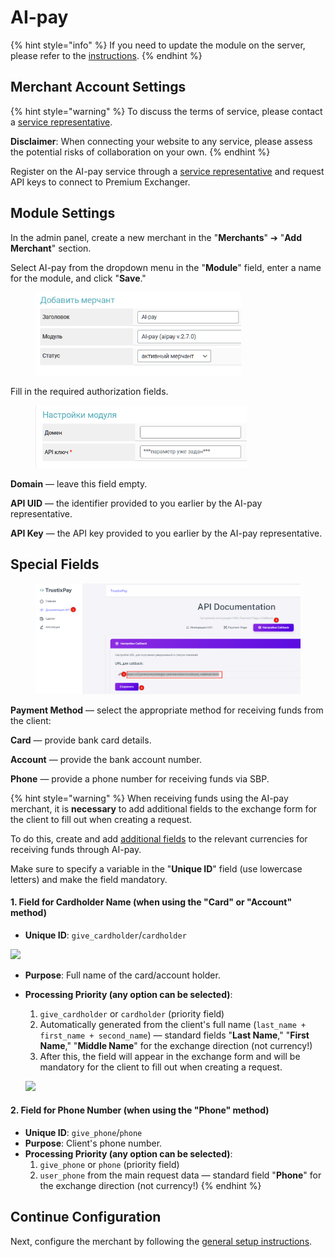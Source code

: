 # AI-pay

{% hint style="info" %}
If you need to update the module on the server, please refer to the [instructions](https://premium.gitbook.io/main/osnovnye-nastroiki/faq/obnovlenie-failov-skripta-na-servere/kak-obnovit-faily-na-servere#moduli-merchantov-i-avtovyplat).
{% endhint %}

## Merchant Account Settings

{% hint style="warning" %}
To discuss the terms of service, please contact a [service representative](https://t.me/AI_pay_kirill).

**Disclaimer**: When connecting your website to any service, please assess the potential risks of collaboration on your own.
{% endhint %}

Register on the AI-pay service through a [service representative](https://t.me/AI_pay_kirill) and request API keys to connect to Premium Exchanger.

## Module Settings

In the admin panel, create a new merchant in the "**Merchants**" ➔ "**Add Merchant**" section.

Select AI-pay from the dropdown menu in the "**Module**" field, enter a name for the module, and click "**Save**."

<figure><img src="../../../.gitbook/assets/image (7)_eng.png" alt="" width="329"><figcaption></figcaption></figure>

Fill in the required authorization fields.

<figure><img src="../../../.gitbook/assets/image (1) (1) (1) (1) (1) (1) (1) (1) (1) (1)_eng.png" alt="" width="338"><figcaption></figcaption></figure>

**Domain** — leave this field empty.

**API UID** — the identifier provided to you earlier by the AI-pay representative.

**API Key** — the API key provided to you earlier by the AI-pay representative.

## Special Fields

<figure><img src="../../../.gitbook/assets/image (2) (1) (1) (1) (1) (1) (1) (1) (1)_eng.png" alt=""><figcaption></figcaption></figure>

**Payment Method** — select the appropriate method for receiving funds from the client:

**Card** — provide bank card details.

**Account** — provide the bank account number.

**Phone** — provide a phone number for receiving funds via SBP.

{% hint style="warning" %}
When receiving funds using the AI-pay merchant, it is **necessary** to add additional fields to the exchange form for the client to fill out when creating a request.

To do this, create and add [additional fields](https://premium.gitbook.io/rukovodstvo-polzovatelya/osnovnye-nastroiki/valyuty-i-napravleniya/dobavlenie-novoi-valyuty#vkladka-dop.-polya) to the relevant currencies for receiving funds through AI-pay.

Make sure to specify a variable in the "**Unique ID**" field (use lowercase letters) and make the field mandatory.

#### 1. Field for Cardholder Name (when using the "**Card**" or "**Account**" method)

* **Unique ID**: `give_cardholder`/`cardholder`

![](https://premium.gitbook.io/main/~gitbook/image?url=https%3A%2F%2F2574066779-files.gitbook.io%2F%7E%2Ffiles%2Fv0%2Fb%2Fgitbook-x-prod.appspot.com%2Fo%2Fspaces%252Fm9kqZXsNykrN6VyxxXBO%252Fuploads%252FyBUMmdMiMlEvL4OlAoxr%252Fimage_eng.png%3Falt%3Dmedia%26token%3D9669cfff-79cc-49fb-a222-50ecccb3fa5e&width=300&dpr=4&quality=100&sign=50a9f19f&sv=2)

* **Purpose**: Full name of the card/account holder.
* **Processing Priority (any option can be selected)**:

    1. `give_cardholder` or `cardholder` (priority field)
    2. Automatically generated from the client's full name (`last_name + first_name + second_name`) — standard fields "**Last Name**," "**First Name**," "**Middle Name**" for the exchange direction (not currency!)
    3. After this, the field will appear in the exchange form and will be mandatory for the client to fill out when creating a request.

    ![](https://premium.gitbook.io/main/~gitbook/image?url=https%3A%2F%2F2574066779-files.gitbook.io%2F%7E%2Ffiles%2Fv0%2Fb%2Fgitbook-x-prod.appspot.com%2Fo%2Fspaces%252Fm9kqZXsNykrN6VyxxXBO%252Fuploads%252FcoBFe70zmN1JtepEFM68%252Fimage_eng.png%3Falt%3Dmedia%26token%3Da5a19b16-bc6f-425d-89ed-bb07c7065e00&width=300&dpr=4&quality=100&sign=d8ed43c6&sv=2)

#### 2. Field for Phone Number (when using the "**Phone**" method)

* **Unique ID**: `give_phone`/`phone`
* **Purpose**: Client's phone number.
* **Processing Priority (any option can be selected)**:
  1. `give_phone` or `phone` (priority field)
  2. `user_phone` from the main request data — standard field "**Phone**" for the exchange direction (not currency!)
{% endhint %}

## Continue Configuration

Next, configure the merchant by following the [general setup instructions](https://premium.gitbook.io/rukovodstvo-polzovatelya/osnovnye-nastroiki/merchanty-i-avtovyplaty/merchanty/obshie-nastroiki-merchantov).
